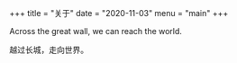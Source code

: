 +++
title = "关于"
date = "2020-11-03"
menu = "main"
+++

Across the great wall, we can reach the world.

越过长城，走向世界。
